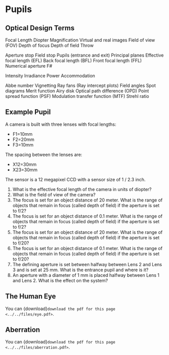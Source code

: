 # Pupils

## Optical Design Terms

Focal Length
Diopter
Magnification
Virtual and real images
Field of view (FOV)
Depth of focus
Depth of field
Throw

Aperture stop
Field stop
Pupils (entrance and exit)
Principal planes
Effective focal length (EFL)
Back focal length (BFL)
Front focal length (FFL)
Numerical aperture
F#
							
Intensity
Irradiance
Power 
Accommodation

Abbe number
Vignetting
Ray fans (Ray intercept plots)
Field angles
Spot diagrams
Merit function
Airy disk
Optical path difference (OPD)
Point spread function (PSF)
Modulation transfer function (MTF)
Strehl ratio

## Example Pupil

A camera is built with three lenses with focal lengths:

* F1=10mm
* F2=20mm
* F3=10mm

The spacing between the lenses are:

* X12=30mm
* X23=30mm

The sensor is a 12 megapixel CCD with a sensor size of 1 / 2.3 inch.

1. What is the effective focal length of the camera in units of diopter?
1. What is the field of view of the camera?
1. The focus is set for an object distance of 20 meter.  What is the range of objects that remain in focus (called depth of field) if the aperture is set to f/2?
1. The focus is set for an object distance of 0.1 meter.  What is the range of objects that remain in focus (called depth of field) if the aperture is set to f/2?
1. The focus is set for an object distance of 20 meter.  What is the range of objects that remain in focus (called depth of field) if the aperture is set to f/20?
1. The focus is set for an object distance of 0.1 meter.  What is the range of objects that remain in focus (called depth of field) if the aperture is set to f/20?
1. The defining aperture is set between halfway between Lens 2 and Lens 3 and is set at 25 mm.  What is the entrance pupil and where is it?
1. An aperture with a diameter of 1 mm is placed halfway between Lens 1 and Lens 2.  What is the effect on the system?

## The Human Eye

You can {download}`download the pdf for this page <../../files/eye.pdf>`.

## Aberration

You can {download}`download the pdf for this page <../../files/aberration.pdf>`.
